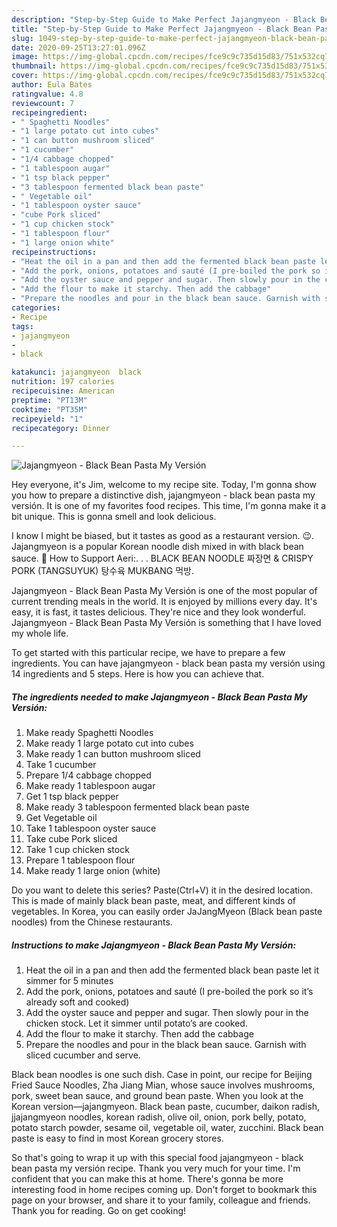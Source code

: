 ```yaml
---
description: "Step-by-Step Guide to Make Perfect Jajangmyeon - Black Bean Pasta My Versión"
title: "Step-by-Step Guide to Make Perfect Jajangmyeon - Black Bean Pasta My Versión"
slug: 1049-step-by-step-guide-to-make-perfect-jajangmyeon-black-bean-pasta-my-version
date: 2020-09-25T13:27:01.096Z
image: https://img-global.cpcdn.com/recipes/fce9c9c735d15d83/751x532cq70/jajangmyeon-black-bean-pasta-my-version-recipe-main-photo.jpg
thumbnail: https://img-global.cpcdn.com/recipes/fce9c9c735d15d83/751x532cq70/jajangmyeon-black-bean-pasta-my-version-recipe-main-photo.jpg
cover: https://img-global.cpcdn.com/recipes/fce9c9c735d15d83/751x532cq70/jajangmyeon-black-bean-pasta-my-version-recipe-main-photo.jpg
author: Eula Bates
ratingvalue: 4.8
reviewcount: 7
recipeingredient:
- " Spaghetti Noodles"
- "1 large potato cut into cubes"
- "1 can button mushroom sliced"
- "1 cucumber"
- "1/4 cabbage chopped"
- "1 tablespoon augar"
- "1 tsp black pepper"
- "3 tablespoon fermented black bean paste"
- " Vegetable oil"
- "1 tablespoon oyster sauce"
- "cube Pork sliced"
- "1 cup chicken stock"
- "1 tablespoon flour"
- "1 large onion white"
recipeinstructions:
- "Heat the oil in a pan and then add the fermented black bean paste let it simmer for 5 minutes"
- "Add the pork, onions, potatoes and sauté (I pre-boiled the pork so it’s already soft and cooked)"
- "Add the oyster sauce and pepper and sugar. Then slowly pour in the chicken stock. Let it simmer until potato’s are cooked."
- "Add the flour to make it starchy. Then add the cabbage"
- "Prepare the noodles and pour in the black bean sauce. Garnish with sliced cucumber and serve."
categories:
- Recipe
tags:
- jajangmyeon
- 
- black

katakunci: jajangmyeon  black 
nutrition: 197 calories
recipecuisine: American
preptime: "PT13M"
cooktime: "PT35M"
recipeyield: "1"
recipecategory: Dinner

---
```



![Jajangmyeon - Black Bean Pasta My Versión](https://img-global.cpcdn.com/recipes/fce9c9c735d15d83/751x532cq70/jajangmyeon-black-bean-pasta-my-version-recipe-main-photo.jpg)

Hey everyone, it's Jim, welcome to my recipe site. Today, I'm gonna show you how to prepare a distinctive dish, jajangmyeon - black bean pasta my versión. It is one of my favorites food recipes. This time, I'm gonna make it a bit unique. This is gonna smell and look delicious.

I know I might be biased, but it tastes as good as a restaurant version. 😉. Jajangmyeon is a popular Korean noodle dish mixed in with black bean sauce. 💌 How to Support Aeri:. . . BLACK BEAN NOODLE 짜장면 &amp; CRISPY PORK (TANGSUYUK) 탕수육 MUKBANG 먹방.

Jajangmyeon - Black Bean Pasta My Versión is one of the most popular of current trending meals in the world. It is enjoyed by millions every day. It's easy, it is fast, it tastes delicious. They're nice and they look wonderful. Jajangmyeon - Black Bean Pasta My Versión is something that I have loved my whole life.


To get started with this particular recipe, we have to prepare a few ingredients. You can have jajangmyeon - black bean pasta my versión using 14 ingredients and 5 steps. Here is how you can achieve that.

<!--inarticleads1-->

##### The ingredients needed to make Jajangmyeon - Black Bean Pasta My Versión:

1. Make ready  Spaghetti Noodles
1. Make ready 1 large potato cut into cubes
1. Make ready 1 can button mushroom sliced
1. Take 1 cucumber
1. Prepare 1/4 cabbage chopped
1. Make ready 1 tablespoon augar
1. Get 1 tsp black pepper
1. Make ready 3 tablespoon fermented black bean paste
1. Get  Vegetable oil
1. Take 1 tablespoon oyster sauce
1. Take cube Pork sliced
1. Take 1 cup chicken stock
1. Prepare 1 tablespoon flour
1. Make ready 1 large onion (white)


Do you want to delete this series? Paste(Ctrl+V) it in the desired location. This is made of mainly black bean paste, meat, and different kinds of vegetables. In Korea, you can easily order JaJangMyeon (Black bean paste noodles) from the Chinese restaurants. 

<!--inarticleads2-->

##### Instructions to make Jajangmyeon - Black Bean Pasta My Versión:

1. Heat the oil in a pan and then add the fermented black bean paste let it simmer for 5 minutes
1. Add the pork, onions, potatoes and sauté (I pre-boiled the pork so it’s already soft and cooked)
1. Add the oyster sauce and pepper and sugar. Then slowly pour in the chicken stock. Let it simmer until potato’s are cooked.
1. Add the flour to make it starchy. Then add the cabbage
1. Prepare the noodles and pour in the black bean sauce. Garnish with sliced cucumber and serve.


Black bean noodles is one such dish. Case in point, our recipe for Beijing Fried Sauce Noodles, Zha Jiang Mian, whose sauce involves mushrooms, pork, sweet bean sauce, and ground bean paste. When you look at the Korean version—jajangmyeon. Black bean paste, cucumber, daikon radish, jjajangmyeon noodles, korean radish, olive oil, onion, pork belly, potato, potato starch powder, sesame oil, vegetable oil, water, zucchini. Black bean paste is easy to find in most Korean grocery stores. 

So that's going to wrap it up with this special food jajangmyeon - black bean pasta my versión recipe. Thank you very much for your time. I'm confident that you can make this at home. There's gonna be more interesting food in home recipes coming up. Don't forget to bookmark this page on your browser, and share it to your family, colleague and friends. Thank you for reading. Go on get cooking!
